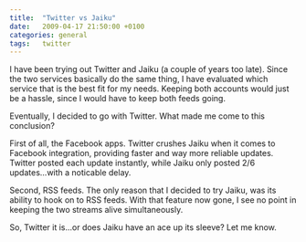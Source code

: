 ```yaml
---
title:  "Twitter vs Jaiku"
date:   2009-04-17 21:50:00 +0100
categories: general
tags:	twitter
---
```



I have been trying out Twitter and Jaiku (a couple of years too late). Since the
two services basically do the same thing, I have evaluated which service that is
the best fit for my needs. Keeping both accounts would just be a hassle, since I
would have to keep both feeds going.

Eventually, I decided to go with Twitter. What made me come to this conclusion?

First of all, the Facebook apps. Twitter crushes Jaiku when it comes to Facebook
integration, providing faster and way more reliable updates. Twitter posted each
update instantly, while Jaiku only posted 2/6 updates...with a noticable delay.

Second, RSS feeds. The only reason that I decided to try Jaiku, was its ability
to hook on to RSS feeds. With that feature now gone, I see no point in keeping the
two streams alive simultaneously.

So, Twitter it is...or does Jaiku have an ace up its sleeve? Let me know.